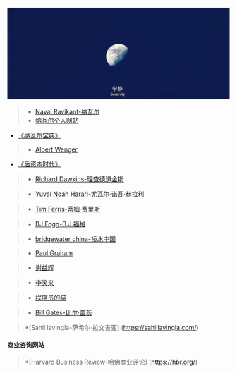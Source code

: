 ![](images/001_Image_3.jpg)
> * [Naval Ravikant-纳瓦尔](https://www.getairchat.com/naval)
> * [纳瓦尔个人网站](https://nav.al/)
* [《纳瓦尔宝典》](https://www.navalmanack.com/)
  
> * [Albert Wenger](https://continuations.com/)
* [《后资本时代》](https://worldaftercapital.gitbook.io/worldaftercapital/)
  
> * [Richard Dawkins-理查德道金斯](https://richarddawkins.com/)

> * [Yuval Noah Harari-尤瓦尔·诺瓦·赫拉利](https://www.ynharari.com/zh-hans/)

> * [Tim Ferris-蒂姆·费里斯](https://go.tim.blog/5-bullet-friday-1/)


> * [BJ Fogg-B.J.福格](https://www.bjfogg.com/)

> * [bridgewater china-桥水中国](https://www.bridgewater.cn/philosophy/)

> * [Paul Graham](https://paulgraham.com/)

> * [谢益辉](https://yihui.org/)

> * [李笑来](https://lixiaolai.com/#/)

> * [程序员的猫](https://catcoding.me/)

> * [Bill Gates-比尔·盖茨](https://www.gatesnotes.com/?WT.mc_id=20200000000000_Blog_BG-TW_&WT.tsrc=BGTW)

> *[Sahil lavingia-萨希尔·拉文吉亚] (https://sahillavingia.com/)

#### 商业咨询网站
> *[Harvard Business Review-哈佛商业评论] (https://hbr.org/)
